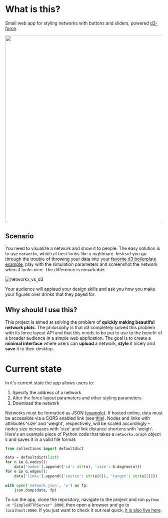 # What is this?

Small web app for styling networks with buttons and sliders, powered [d3-force](https://github.com/d3/d3-force).

<p align="center"><img src="http://ulfaslak.com/files/network_webapp_teaser.png" width=600></p>


## Scenario
You need to visualize a network and show it to people. The easy solution is to use `networkx`, which at best looks like a nightmare. Instead you go through the trouble of throwing your data into your [favorite d3 boilerplate example](https://bl.ocks.org/mbostock/ad70335eeef6d167bc36fd3c04378048), play with the simulation parameters and screenshot the network when it looks nice. The difference is remarkable: 

![networkx_vs_d3](http://ulfaslak.com/files/ugly_not_ugly.png)

Your audience will applaud your design skills and ask you how you make your figures over drinks that they payed for.

## Why should I use this?
This project is aimed at solving the problem of **quickly making beautiful network plots**. The philosophy is that d3 completely solved this problem with its force layout API and that this needs to be put to use to the benefit of a broader audience in a simple web application. The goal is to create a **minimal interface** where users can **upload** a network, **style** it nicely and **save** it to their desktop.

# Current state

In it's current state the app allows users to:
1. Specify the address of a network
2. Alter the force layout parameters and other styling parameters
3. Download the network

Networks must be formatted as JSON ([example](https://gist.githubusercontent.com/ulfaslak/6be66de1ac3288d5c1d9452570cbba5a/raw/4cab5036464800e51ce59fc088688e9821795efb/miserables.json)). If hosted online, data must be accessible via a CORS enabled link (see [this](https://beta.observablehq.com/@mbostock/introduction-to-data)). Nodes and links with attributes 'size' and 'weight', respectively, will be scaled accordingly – nodes size increases with 'size' and link distance shortens with 'weigh'. Here's an example piece of Python code that takes a `networkx.Graph` object `G` and saves it in a valid file format:

```Python
from collections import defaultdict

data = defaultdict(list)
for n in G.nodes():
    data['nodes'].append({'id': str(n), 'size': G.degree(n)})
for e in G.edges():
    data['links'].append({'source': str(e[0]), 'target': str(e[1])})
    
with open('network.json', 'w') as fp:
    json.dump(data, fp)
```

To run the app, clone the repository, navigate to the project and run `python -m "SimpleHTTPServer" 8000`, then open a browser and go to `localhost:8000`. If you just want to check it out real quick, [it is also live here](http://ulfaslak.com/network_styling_with_d3/index.html).
